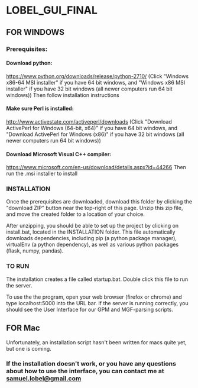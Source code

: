 # LOBEL_GUI_FINAL


## FOR WINDOWS

### Prerequisites:
#### Download python:
https://www.python.org/downloads/release/python-2710/
(Click "Windows x86-64 MSI installer" if you have 64 bit windows, and "Windows x86 MSI installer" if you have 32 bit windows (all newer computers run 64 bit windows))
Then follow installation instructions

#### Make sure Perl is installed:
http://www.activestate.com/activeperl/downloads
(Click "Download ActivePerl for Windows (64-bit, x64)" if you have 64 bit windows, and "Download ActivePerl for Windows (x86)" if you have 32 bit windows (all newer computers run 64 bit windows))

#### Download Microsoft Visual C++ compiler: 
https://www.microsoft.com/en-us/download/details.aspx?id=44266
Then run the .msi installer to install


### INSTALLATION
Once the prerequisites are downloaded, download this folder by clicking the "download ZIP" button near the top-right of this page. Unzip this zip file, and move the created folder to a location of your choice. 

After unzipping, you should be able to set up the project by clicking on install.bat, located in the INSTALLATION folder. This file automatically downloads dependencies, including pip (a python package manager), virtualEnv (a python dependency), as well as various python packages (flask, numpy, pandas).


### TO RUN
The installation creates a file called startup.bat. Double click this file to run the server. 

To use the the program, open your web browser (firefox or chrome) and type localhost:5000 into the URL bar. If the server is running correctly, you should see the User Interface for our GPM and MGF-parsing scripts.

## FOR Mac
Unfortunately, an installation script hasn't been written for macs quite yet, but one is coming.

### If the installation doesn't work, or you have any questions about how to use the interface, you can contact me at samuel.lobel@gmail.com
